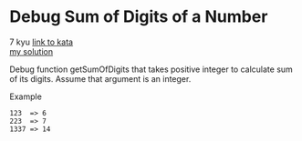 # Debug Sum of Digits of a Number
7 kyu
[link to kata](https://www.codewars.com/kata/563d59dd8e47a5ed220000ba/train/javascript)
<br>
[my solution](./kata.js)

Debug   function getSumOfDigits that takes positive integer to calculate sum of its digits. Assume that argument is an integer.

Example
```
123  => 6
223  => 7
1337 => 14
```